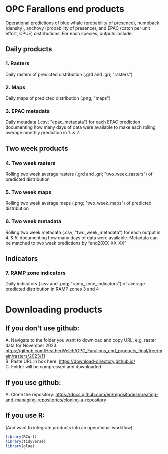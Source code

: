 # OPC Farallons end products  
Operational predictions of blue whale (probability of presence), humpback (density), anchovy (probability of presence), and EPAC (catch per unit effort, CPUE) distributions. For each species, outputs include:  

## Daily products  
### 1. Rasters  
Daily rasters of predicted distribution (.grd and .gri; "rasters")   
### 2. Maps  
Daily maps of predicted distribution (.png; "maps")   
### 3. EPAC metadata    
Daily metadata (.csv; "epac_metadata") for each EPAC prediction documenting how many days of data were available to make each rolling average monthly prediction in 1. & 2.    

## Two week products    
### 4. Two week rasters  
Rolling two week average rasters (.grd and .gri; "two_week_rasters") of predicted distribution    
### 5. Two week maps  
Rolling two week average maps (.png; "two_week_maps") of predicted distribution    
### 6. Two week metadata  
Rolling two week metadata (.csv; "two_week_metadata") for each output in 4. & 5. documenting how many days of data were available. Metadata can be matched to two week predictions by “end20XX-XX-XX”  

## Indicators  
### 7. RAMP zone indicators  
Daily indicators (.csv and .png; "ramp_zone_indicators") of average predicted distribution in RAMP zones 3 and 4    

# Downloading products 
## If you don't use github: 
A. Navigate to the folder you want to download and copy URL, e.g. raster data for November 2023: https://github.com/HeatherWelch/OPC_Farallons_end_products_final/tree/main/rasters/2023/11  
B. Paste URL in box here: https://download-directory.github.io/  
C. Folder will be compressed and downloaded  

## If you use github:  
A. Clone the repository: https://docs.github.com/en/repositories/creating-and-managing-repositories/cloning-a-repository

## If you use R: 
(And want to integrate products into an operational workflow)

```r
library(RCurl)
library(tidyverse)
library(glue)

```


